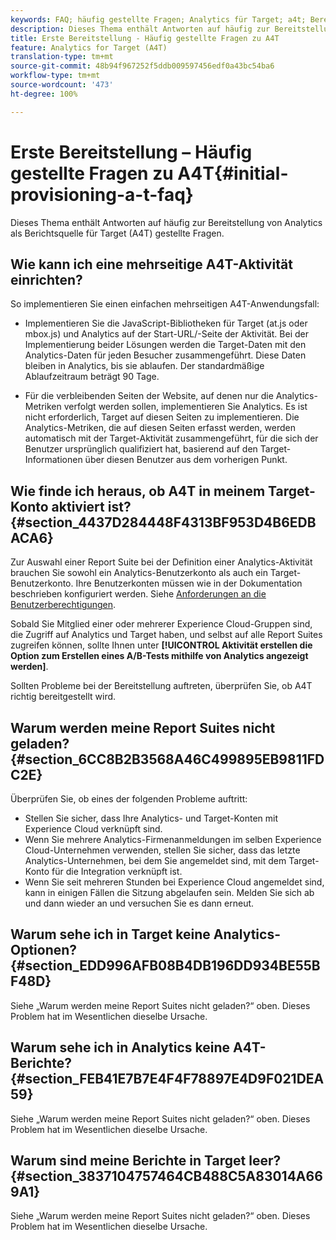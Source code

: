 ```yaml
---
keywords: FAQ; häufig gestellte Fragen; Analytics für Target; a4t; Bereitstellung; Bereitstellen; Adobe Experience Cloud
description: Dieses Thema enthält Antworten auf häufig zur Bereitstellung von Analytics als Berichtsquelle für Target (A4T) gestellte Fragen.
title: Erste Bereitstellung - Häufig gestellte Fragen zu A4T
feature: Analytics for Target (A4T)
translation-type: tm+mt
source-git-commit: 48b94f967252f5ddb009597456edf0a43bc54ba6
workflow-type: tm+mt
source-wordcount: '473'
ht-degree: 100%

---
```



# Erste Bereitstellung – Häufig gestellte Fragen zu A4T{#initial-provisioning-a-t-faq}

Dieses Thema enthält Antworten auf häufig zur Bereitstellung von Analytics als Berichtsquelle für Target (A4T) gestellte Fragen.

## Wie kann ich eine mehrseitige A4T-Aktivität einrichten?

So implementieren Sie einen einfachen mehrseitigen A4T-Anwendungsfall:

* Implementieren Sie die JavaScript-Bibliotheken für Target (at.js oder mbox.js) und Analytics auf der Start-URL/-Seite der Aktivität. Bei der Implementierung beider Lösungen werden die Target-Daten mit den Analytics-Daten für jeden Besucher zusammengeführt. Diese Daten bleiben in Analytics, bis sie ablaufen. Der standardmäßige Ablaufzeitraum beträgt 90 Tage.

* Für die verbleibenden Seiten der Website, auf denen nur die Analytics-Metriken verfolgt werden sollen, implementieren Sie Analytics. Es ist nicht erforderlich, Target auf diesen Seiten zu implementieren. Die Analytics-Metriken, die auf diesen Seiten erfasst werden, werden automatisch mit der Target-Aktivität zusammengeführt, für die sich der Benutzer ursprünglich qualifiziert hat, basierend auf den Target-Informationen über diesen Benutzer aus dem vorherigen Punkt.

## Wie finde ich heraus, ob A4T in meinem Target-Konto aktiviert ist? {#section_4437D284448F4313BF953D4B6EDBACA6}

Zur Auswahl einer Report Suite bei der Definition einer Analytics-Aktivität brauchen Sie sowohl ein Analytics-Benutzerkonto als auch ein Target-Benutzerkonto. Ihre Benutzerkonten müssen wie in der Dokumentation beschrieben konfiguriert werden. Siehe [Anforderungen an die Benutzerberechtigungen](/help/c-integrating-target-with-mac/a4t/account-reqs.md#concept_4BC06CAB00BF46FF9362AFE98656B083).

Sobald Sie Mitglied einer oder mehrerer Experience Cloud-Gruppen sind, die Zugriff auf Analytics und Target haben, und selbst auf alle Report Suites zugreifen können, sollte Ihnen unter **[!UICONTROL Aktivität erstellen die Option zum Erstellen eines A/B-Tests mithilfe von Analytics angezeigt werden]**.

Sollten Probleme bei der Bereitstellung auftreten, überprüfen Sie, ob A4T richtig bereitgestellt wird.

## Warum werden meine Report Suites nicht geladen?   {#section_6CC8B2B3568A46C499895EB9811FDC2E}

Überprüfen Sie, ob eines der folgenden Probleme auftritt:

* Stellen Sie sicher, dass Ihre Analytics- und Target-Konten mit Experience Cloud verknüpft sind.
* Wenn Sie mehrere Analytics-Firmenanmeldungen im selben Experience Cloud-Unternehmen verwenden, stellen Sie sicher, dass das letzte Analytics-Unternehmen, bei dem Sie angemeldet sind, mit dem Target-Konto für die Integration verknüpft ist.
* Wenn Sie seit mehreren Stunden bei Experience Cloud angemeldet sind, kann in einigen Fällen die Sitzung abgelaufen sein. Melden Sie sich ab und dann wieder an und versuchen Sie es dann erneut.

## Warum sehe ich in Target keine Analytics-Optionen?   {#section_EDD996AFB08B4DB196DD934BE55BF48D}

Siehe „Warum werden meine Report Suites nicht geladen?“ oben. Dieses Problem hat im Wesentlichen dieselbe Ursache.

## Warum sehe ich in Analytics keine A4T-Berichte?   {#section_FEB41E7B7E4F4F78897E4D9F021DEA59}

Siehe „Warum werden meine Report Suites nicht geladen?“ oben. Dieses Problem hat im Wesentlichen dieselbe Ursache.

## Warum sind meine Berichte in Target leer?   {#section_3837104757464CB488C5A83014A669A1}

Siehe „Warum werden meine Report Suites nicht geladen?“ oben. Dieses Problem hat im Wesentlichen dieselbe Ursache.
